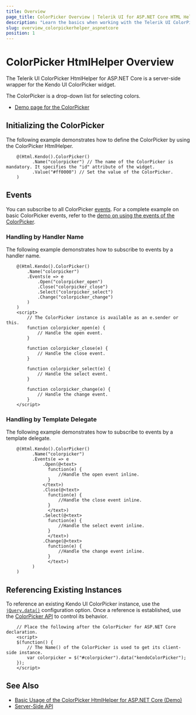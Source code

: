 ```yaml
---
title: Overview
page_title: ColorPicker Overview | Telerik UI for ASP.NET Core HTML Helpers
description: "Learn the basics when working with the Telerik UI ColorPicker HtmlHelper for ASP.NET Core (MVC 6 or ASP.NET Core MVC)."
slug: overview_colorpickerhelper_aspnetcore
position: 1
---
```


# ColorPicker HtmlHelper Overview

The Telerik UI ColorPicker HtmlHelper for ASP.NET Core is a server-side wrapper for the Kendo UI ColorPicker widget.

The ColorPicker is a drop-down list for selecting colors.

* [Demo page for the ColorPicker](https://demos.telerik.com/aspnet-core/colorpicker/index)

## Initializing the ColorPicker

The following example demonstrates how to define the ColorPicker by using the ColorPicker HtmlHelper.

```
    @(Html.Kendo().ColorPicker()
          .Name("colorpicker") // The name of the ColorPicker is mandatory. It specifies the "id" attribute of the widget.
          .Value("#ff0000") // Set the value of the ColorPicker.
    )
```

## Events

You can subscribe to all ColorPicker [events](https://docs.telerik.com/kendo-ui/api/javascript/ui/colorpicker#events). For a complete example on basic ColorPicker events, refer to the [demo on using the events of the ColorPicker](https://demos.telerik.com/aspnet-core/colorpicker/events).

### Handling by Handler Name

The following example demonstrates how to subscribe to events by a handler name.

```
    @(Html.Kendo().ColorPicker()
        .Name("colorpicker")
        .Events(e => e
            .Open("colorpicker_open")
            .Close("colorpicker_close")
            .Select("colorpicker_select")
            .Change("colorpicker_change")
        )
    )
    <script>
        // The ColorPicker instance is available as an e.sender or this.
        function colorpicker_open(e) {
            // Handle the open event.
        }

        function colorpicker_close(e) {
            // Handle the close event.
        }

        function colorpicker_select(e) {
            // Handle the select event.
        }

        function colorpicker_change(e) {
            // Handle the change event.
        }
    </script>
```

### Handling by Template Delegate

The following example demonstrates how to subscribe to events by a template delegate.

```
    @(Html.Kendo().ColorPicker()
          .Name("colorpicker")
          .Events(e => e
              .Open(@<text>
                function(e) {
                    //Handle the open event inline.
                }
              </text>)
              .Close(@<text>
                function(e) {
                    //Handle the close event inline.
                }
                </text>)
              .Select(@<text>
                function(e) {
                    //Handle the select event inline.
                }
                </text>)
              .Change(@<text>
                function(e) {
                    //Handle the change event inline.
                }
                </text>)
          )
    )
```

## Referencing Existing Instances

To reference an existing Kendo UI ColorPicker instance, use the [`jQuery.data()`](https://api.jquery.com/jQuery.data/) configuration option. Once a reference is established, use the [ColorPicker API](/api/colorpicker) to control its behavior.

        // Place the following after the ColorPicker for ASP.NET Core declaration.
        <script>
        $(function() {
            // The Name() of the ColorPicker is used to get its client-side instance.
            var colorpicker = $("#colorpicker").data("kendoColorPicker");
        });
        </script>

## See Also

* [Basic Usage of the ColorPicker HtmlHelper for ASP.NET Core (Demo)](https://demos.telerik.com/aspnet-core/colorpicker/index)
* [Server-Side API](/api/colorpicker)
